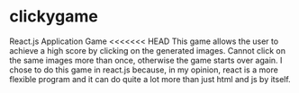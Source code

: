 # clickygame
React.js Application Game
<<<<<<< HEAD
This game allows the user to achieve a high score by clicking on the generated images. Cannot click on the same images more than once, otherwise the game starts over again. I chose to do this game in react.js because, in my opinion, react is a more flexible program and it can do quite a lot more than just html and js by itself.


